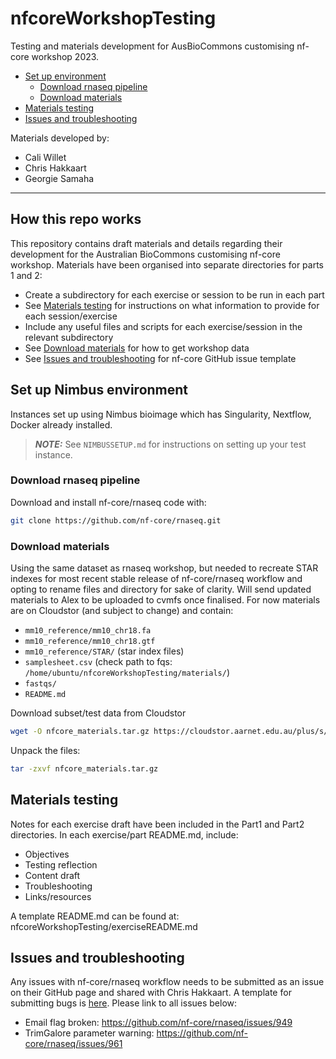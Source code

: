 # nfcoreWorkshopTesting

Testing and materials development for AusBioCommons customising nf-core workshop 2023. 

* [Set up environment](#set-up-environment)
    + [Download rnaseq pipeline](#download-rnaseq-pipeline)
    + [Download materials](#download-materials)
* [Materials testing](#materials-testing)
* [Issues and troubleshooting](#issues-and-troubleshooting)

Materials developed by: 
* Cali Willet
* Chris Hakkaart
* Georgie Samaha 

----------------------------

## How this repo works 

This repository contains draft materials and details regarding their development for the Australian BioCommons customising nf-core workshop. Materials have been organised into separate directories for parts 1 and 2: 
* Create a subdirectory for each exercise or session to be run in each part
* See [Materials testing](#materials-testing) for instructions on what information to provide for each session/exercise
* Include any useful files and scripts for each exercise/session in the relevant subdirectory
* See [Download materials](#download-materials) for how to get workshop data 
* See [Issues and troubleshooting](#issues-and-troubleshooting) for nf-core GitHub issue template 

## Set up Nimbus environment 

Instances set up using Nimbus bioimage which has Singularity, Nextflow, Docker already installed. 

> **_NOTE:_**  See `NIMBUSSETUP.md` for instructions on setting up your test instance. 

### **Download rnaseq pipeline**

Download and install nf-core/rnaseq code with: 

```bash
git clone https://github.com/nf-core/rnaseq.git
```

### **Download materials**

Using the same dataset as rnaseq workshop, but needed to recreate STAR indexes for most recent stable release of nf-core/rnaseq workflow and opting to rename files and directory for sake of clarity. Will send updated materials to Alex to be uploaded to cvmfs once finalised. For now materials are on Cloudstor (and subject to change) and contain:

* `mm10_reference/mm10_chr18.fa` 
* `mm10_reference/mm10_chr18.gtf`
* `mm10_reference/STAR/` (star index files)
* `samplesheet.csv` (check path to fqs: `/home/ubuntu/nfcoreWorkshopTesting/materials/`)
* `fastqs/`
* `README.md`

Download subset/test data from Cloudstor
```bash
wget -O nfcore_materials.tar.gz https://cloudstor.aarnet.edu.au/plus/s/gIBdDhKEwfq2j58/download
```
Unpack the files: 
```bash
tar -zxvf nfcore_materials.tar.gz
```

## Materials testing  

Notes for each exercise draft have been included in the Part1 and Part2 directories. In each exercise/part README.md, include: 

* Objectives 
* Testing reflection
* Content draft 
* Troubleshooting
* Links/resources

A template README.md can be found at: nfcoreWorkshopTesting/exerciseREADME.md

## Issues and troubleshooting 

Any issues with nf-core/rnaseq workflow needs to be submitted as an issue on their GitHub page and shared with Chris Hakkaart. A template for submitting bugs is [here](https://github.com/Sydney-Informatics-Hub/nfcoreWorkshopTesting/blob/main/issueTemplate.md). Please link to all issues below: 

* Email flag broken: https://github.com/nf-core/rnaseq/issues/949 
* TrimGalore parameter warning: https://github.com/nf-core/rnaseq/issues/961  